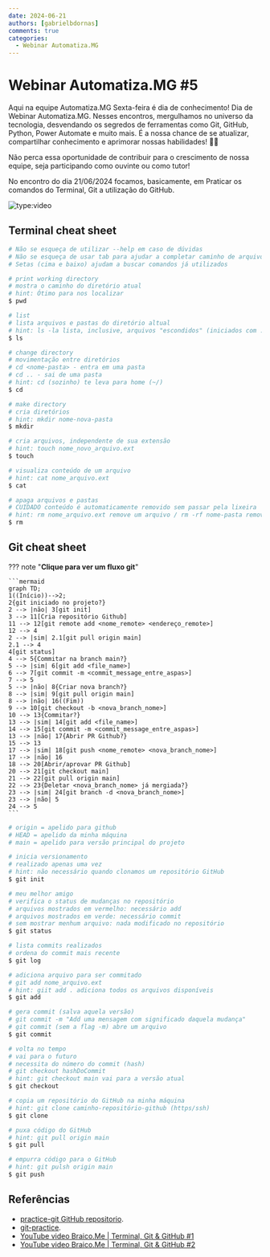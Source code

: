 ```yaml
---
date: 2024-06-21
authors: [gabrielbdornas]
comments: true
categories:
  - Webinar Automatiza.MG
---
```


# Webinar Automatiza.MG #5

Aqui na equipe Automatiza.MG Sexta-feira é dia de conhecimento!
Dia de Webinar Automatiza.MG.
Nesses encontros, mergulhamos no universo da tecnologia, desvendando os segredos de ferramentas como Git, GitHub, Python, Power Automate e muito mais.
É a nossa chance de se atualizar, compartilhar conhecimento e aprimorar nossas habilidades! :rocket::rocket:

<!-- more -->

Não perca essa oportunidade de contribuir para o crescimento de nossa equipe, seja participando como ouvinte ou como tutor!

No encontro do dia 21/06/2024 focamos, basicamente, em Praticar os comandos do Terminal, Git a utilização do GitHub.

![type:video](https://www.youtube.com/embed/FmKzT5Lr_kg)

## Terminal cheat sheet

```sh
# Não se esqueça de utilizar --help em caso de dúvidas
# Não se esqueça de usar tab para ajudar a completar caminho de arquivos/pastas
# Setas (cima e baixo) ajudam a buscar comandos já utilizados

# print working directory
# mostra o caminho do diretório atual
# hint: Ótimo para nos localizar
$ pwd

# list
# lista arquivos e pastas do diretório altual
# hint: ls -la lista, inclusive, arquivos "escondidos" (iniciados com .)
$ ls

# change directory
# movimentação entre diretórios
# cd <nome-pasta> - entra em uma pasta
# cd .. - sai de uma pasta
# hint: cd (sozinho) te leva para home (~/)
$ cd

# make directory
# cria diretórios
# hint: mkdir nome-nova-pasta
$ mkdir

# cria arquivos, independente de sua extensão
# hint: touch nome_novo_arquivo.ext
$ touch

# visualiza conteúdo de um arquivo
# hint: cat nome_arquivo.ext
$ cat

# apaga arquivos e pastas
# CUIDADO conteúdo é automaticamente removido sem passar pela lixeira
# hint: rm nome_arquivo.ext remove um arquivo / rm -rf nome-pasta remove uma pasta
$ rm
```

## Git cheat sheet

??? note "**Clique para ver um fluxo git**"

    ```mermaid
    graph TD;
    1((Início))-->2;
    2{git iniciado no projeto?}
    2 --> |não| 3[git init]
    3 --> 11[Cria repositório Github]
    11 --> 12[git remote add <nome_remote> <endereço_remote>]
    12 --> 4
    2 --> |sim| 2.1[git pull origin main]
    2.1 --> 4
    4[git status]
    4 --> 5{Commitar na branch main?}
    5 --> |sim| 6[git add <file_name>]
    6 --> 7[git commit -m <commit_message_entre_aspas>]
    7 --> 5
    5 --> |não| 8{Criar nova branch?}
    8 --> |sim| 9[git pull origin main]
    8 --> |não| 16((Fim))
    9 --> 10[git checkout -b <nova_branch_nome>]
    10 --> 13{Commitar?}
    13 --> |sim| 14[git add <file_name>]
    14 --> 15[git commit -m <commit_message_entre_aspas>]
    13 --> |não| 17{Abrir PR Github?}
    15 --> 13
    17 --> |sim| 18[git push <nome_remote> <nova_branch_nome>]
    17 --> |não| 16
    18 --> 20[Abrir/aprovar PR Github]
    20 --> 21[git checkout main]
    21 --> 22[git pull origin main]
    22 --> 23{Deletar <nova_branch_nome> já mergiada?}
    23 --> |sim| 24[git branch -d <nova_branch_nome>]
    23 --> |não| 5
    24 --> 5
    ```

```sh
# origin = apelido para github
# HEAD = apelido da minha máquina
# main = apelido para versão principal do projeto

# inicia versionamento
# realizado apenas uma vez
# hint: não necessário quando clonamos um repositório GitHub
$ git init

# meu melhor amigo
# verifica o status de mudanças no repositório
# arquivos mostrados em vermelho: necessário add
# arquivos mostrados em verde: necessário commit
# sem mostrar menhum arquivo: nada modificado no repositório
$ git status

# lista commits realizados
# ordena do commit mais recente
$ git log

# adiciona arquivo para ser commitado
# git add nome_arquivo.ext
# hint: giit add . adiciona todos os arquivos disponíveis
$ git add

# gera commit (salva aquela versão)
# git commit -m "Add uma mensagem com significado daquela mudança"
# git commit (sem a flag -m) abre um arquivo
$ git commit

# volta no tempo
# vai para o futuro
# necessita do número do commit (hash)
# git checkout hashDoCommit
# hint: git checkout main vai para a versão atual
$ git checkout

# copia um repositório do GitHub na minha máquina
# hint: git clone caminho-repositório-github (https/ssh)
$ git clone

# puxa código do GitHub
# hint: git pull origin main
$ git pull

# empurra código para o GitHub
# hint: git pulsh origin main
$ git push
```

## Referências

- [practice-git GitHub repositorio](https://github.com/grayghostvisuals/practice-git).
- [git-practice](https://github.com/PIC16B/git-practice).
- [YouTube video Braico.Me | Terminal, Git & GitHub #1](https://youtu.be/bKJtCLuAp_g)
- [YouTube video Braico.Me | Terminal, Git & GitHub #2](https://youtu.be/_EmJhGWEEL0)
